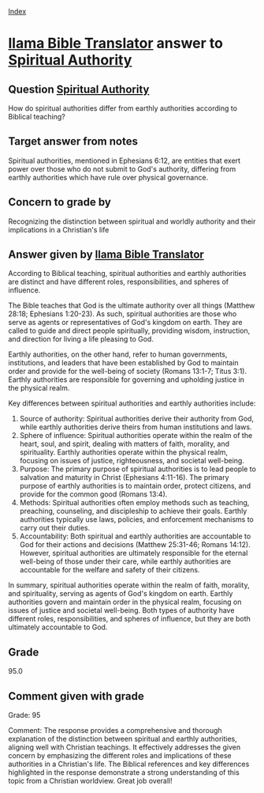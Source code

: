 
[Index](../../index.md)
# [llama Bible Translator](../../answering_models/llama_Bible_Translator.md) answer to [Spiritual Authority](../../questions/Spiritual_Authority.md)

## Question [Spiritual Authority](../../questions/Spiritual_Authority.md)
How do spiritual authorities differ from earthly authorities according to Biblical teaching?

## Target answer from notes
Spiritual authorities, mentioned in Ephesians 6:12, are entities that exert power over those who do not submit to God's authority, differing from earthly authorities which have rule over physical governance.

## Concern to grade by
Recognizing the distinction between spiritual and worldly authority and their implications in a Christian's life

## Answer given by [llama Bible Translator](../../answering_models/llama_Bible_Translator.md)
According to Biblical teaching, spiritual authorities and earthly authorities are distinct and have different roles, responsibilities, and spheres of influence.

The Bible teaches that God is the ultimate authority over all things (Matthew 28:18; Ephesians 1:20-23). As such, spiritual authorities are those who serve as agents or representatives of God's kingdom on earth. They are called to guide and direct people spiritually, providing wisdom, instruction, and direction for living a life pleasing to God.

Earthly authorities, on the other hand, refer to human governments, institutions, and leaders that have been established by God to maintain order and provide for the well-being of society (Romans 13:1-7; Titus 3:1). Earthly authorities are responsible for governing and upholding justice in the physical realm.

Key differences between spiritual authorities and earthly authorities include:

1. Source of authority: Spiritual authorities derive their authority from God, while earthly authorities derive theirs from human institutions and laws.
2. Sphere of influence: Spiritual authorities operate within the realm of the heart, soul, and spirit, dealing with matters of faith, morality, and spirituality. Earthly authorities operate within the physical realm, focusing on issues of justice, righteousness, and societal well-being.
3. Purpose: The primary purpose of spiritual authorities is to lead people to salvation and maturity in Christ (Ephesians 4:11-16). The primary purpose of earthly authorities is to maintain order, protect citizens, and provide for the common good (Romans 13:4).
4. Methods: Spiritual authorities often employ methods such as teaching, preaching, counseling, and discipleship to achieve their goals. Earthly authorities typically use laws, policies, and enforcement mechanisms to carry out their duties.
5. Accountability: Both spiritual and earthly authorities are accountable to God for their actions and decisions (Matthew 25:31-46; Romans 14:12). However, spiritual authorities are ultimately responsible for the eternal well-being of those under their care, while earthly authorities are accountable for the welfare and safety of their citizens.

In summary, spiritual authorities operate within the realm of faith, morality, and spirituality, serving as agents of God's kingdom on earth. Earthly authorities govern and maintain order in the physical realm, focusing on issues of justice and societal well-being. Both types of authority have different roles, responsibilities, and spheres of influence, but they are both ultimately accountable to God.

## Grade
95.0

## Comment given with grade
Grade: 95

Comment: The response provides a comprehensive and thorough explanation of the distinction between spiritual and earthly authorities, aligning well with Christian teachings. It effectively addresses the given concern by emphasizing the different roles and implications of these authorities in a Christian's life. The Biblical references and key differences highlighted in the response demonstrate a strong understanding of this topic from a Christian worldview. Great job overall!
